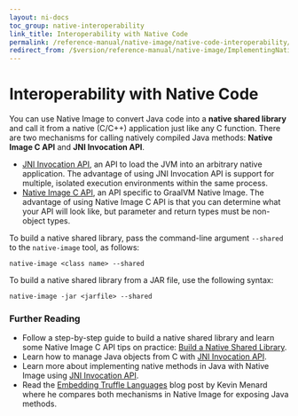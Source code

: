 ```yaml
---
layout: ni-docs
toc_group: native-interoperability
link_title: Interoperability with Native Code
permalink: /reference-manual/native-image/native-code-interoperability/
redirect_from: /$version/reference-manual/native-image/ImplementingNativeMethodsInJavaWithSVM/
---
```


# Interoperability with Native Code

You can use Native Image to convert Java code into a **native shared library** and call it from a native (C/C++) application just like any C function. 
There are two mechanisms for calling natively compiled Java methods:
**Native Image C API** and **JNI Invocation API**. 

- [JNI Invocation API](https://docs.oracle.com/en/java/javase/17/docs/specs/jni/invocation.html), an API to load the JVM into an arbitrary native application. The advantage of using JNI Invocation API is support for multiple, isolated execution environments within the same process. 
- [Native Image C API](C-API.md), an API specific to GraalVM Native Image. The advantage of using Native Image C API is that you can determine what your API will look like, but parameter and return types must be non-object types.

To build a native shared library, pass the command-line argument `--shared` to the `native-image` tool, as follows: 

```shell
native-image <class name> --shared
```

To build a native shared library from a JAR file, use the following syntax:
```shell
native-image -jar <jarfile> --shared
```

### Further Reading

- Follow a step-by-step guide to build a native shared library and learn some Native Image C API tips on practice: [Build a Native Shared Library](guides/build-native-shared-library.md).
- Learn how to manage Java objects from C with [JNI Invocation API](C-API.md).
- Learn more about implementing native methods in Java with Native Image using [JNI Invocation API](JNIInvocationAPI.md).
- Read the [Embedding Truffle Languages](https://nirvdrum.com/2022/05/09/truffle-language-embedding.html) blog post by Kevin Menard where he compares both mechanisms in Native Image for exposing Java methods.